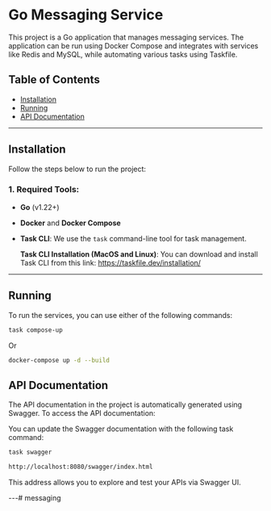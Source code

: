 # Go Messaging Service

This project is a Go application that manages messaging services. The application can be run using Docker Compose and integrates with services like Redis and MySQL, while automating various tasks using Taskfile.

## Table of Contents
- [Installation](#installation)
- [Running](#running)
- [API Documentation](#api-documentation)

---

## Installation

Follow the steps below to run the project:

### 1. Required Tools:
- **Go** (v1.22+)
- **Docker** and **Docker Compose**
- **Task CLI**: We use the `task` command-line tool for task management.

  **Task CLI Installation (MacOS and Linux)**: You can download and install Task CLI from this link: https://taskfile.dev/installation/

---

## Running

To run the services, you can use either of the following commands:

```bash
task compose-up
```
Or

```bash
docker-compose up -d --build
```

## API Documentation
The API documentation in the project is automatically generated using Swagger. To access the API documentation:

You can update the Swagger documentation with the following task command:

```bash
task swagger
```

```bash
http://localhost:8080/swagger/index.html
```

This address allows you to explore and test your APIs via Swagger UI.

---# messaging
